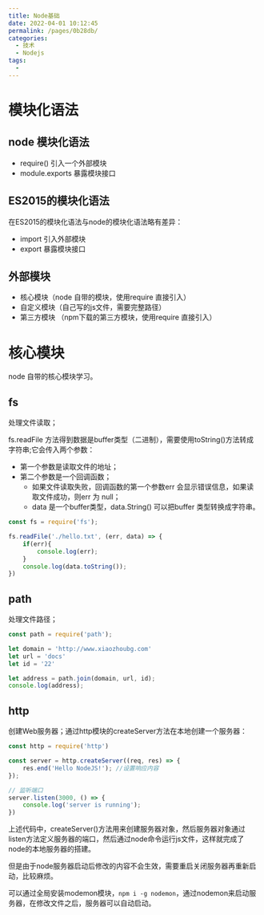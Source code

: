 ```yaml
---
title: Node基础
date: 2022-04-01 10:12:45
permalink: /pages/0b28db/
categories:
  - 技术
  - Nodejs
tags:
  - 
---
```



# 模块化语法

## node 模块化语法

- require() 引入一个外部模块
- module.exports 暴露模块接口

## ES2015的模块化语法

在ES2015的模块化语法与node的模块化语法略有差异：
- import 引入外部模块
- export 暴露模块接口

## 外部模块

- 核心模块（node 自带的模块，使用require 直接引入）
- 自定义模块（自己写的js文件，需要完整路径）
- 第三方模块 （npm下载的第三方模块，使用require 直接引入）

# 核心模块

node 自带的核心模块学习。

## fs
处理文件读取；

fs.readFile 方法得到数据是buffer类型（二进制），需要使用toString()方法转成字符串;它会传入两个参数：
- 第一个参数是读取文件的地址；
- 第二个参数是一个回调函数；
  - 如果文件读取失败，回调函数的第一个参数err 会显示错误信息，如果读取文件成功，则err 为 null；
  - data 是一个buffer类型，data.String() 可以把buffer 类型转换成字符串。

```js
const fs = require('fs');

fs.readFile('./hello.txt', (err, data) => {
    if(err){
        console.log(err);
    }
    console.log(data.toString());
})
```

## path
处理文件路径；

```js
const path = require('path');

let domain = 'http://www.xiaozhoubg.com'
let url = 'docs'
let id = '22'

let address = path.join(domain, url, id);
console.log(address);
```

## http

创建Web服务器；通过http模块的createServer方法在本地创建一个服务器：

```js
const http = require('http')

const server = http.createServer((req, res) => {
    res.end('Hello NodeJS!'); //设置响应内容
});

// 监听端口
server.listen(3000, () => {
    console.log('server is running');
})
```

上述代码中，createServer()方法用来创建服务器对象，然后服务器对象通过listen方法定义服务器的端口，然后通过node命令运行js文件，这样就完成了node的本地服务器的搭建。

但是由于node服务器启动后修改的内容不会生效，需要重启关闭服务器再重新启动，比较麻烦。

可以通过全局安装modemon模块，`npm i -g nodemon`，通过nodemon来启动服务器，在修改文件之后，服务器可以自动启动。